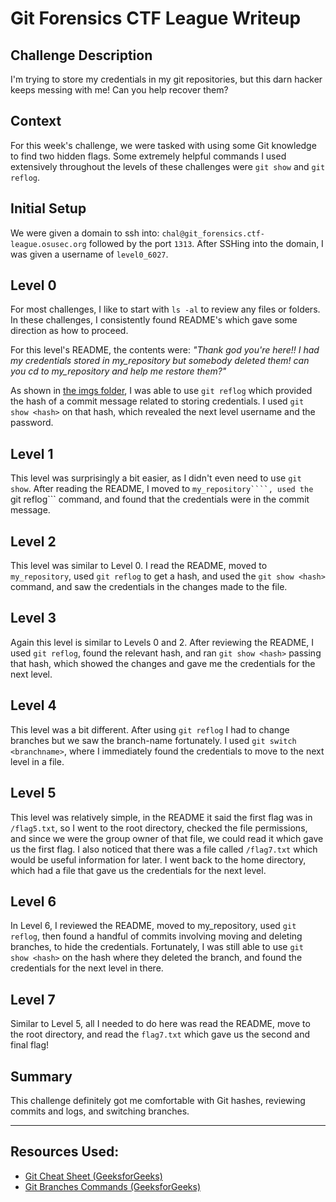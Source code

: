 # Git Forensics CTF League Writeup

## Challenge Description
I'm trying to store my credentials in my git repositories, but this darn hacker keeps messing with me! Can you help recover them?

## Context
For this week's challenge, we were tasked with using some Git knowledge to find two hidden flags. Some extremely helpful commands I used extensively throughout the levels of these challenges were ```git show``` and ```git reflog```. 

## Initial Setup
We were given a domain to ssh into: ```chal@git_forensics.ctf-league.osusec.org``` followed by the port ```1313```. After SSHing into the domain, I was given a username of ```level0_6027```.

## Level 0 
For most challenges, I like to start with ```ls -al``` to review any files or folders. In these challenges, I consistently found README's which gave some direction as how to proceed.

For this level's README, the contents were: 
*"Thank god you're here!!
I had my credentials stored in my_repository but somebody deleted them!
can you cd to my_repository and help me restore them?"*

As shown in [the imgs folder](/imgs), I was able to use ```git reflog``` which provided the hash of a commit message related to storing credentials. I used ```git show <hash>``` on that hash, which revealed the next level username and the password.

## Level 1
This level was surprisingly a bit easier, as I didn't even need to use ```git show```. After reading the README, I moved to ```my_repository````, used the ```git reflog``` command, and found that the credentials were in the commit message. 

## Level 2
This level was similar to Level 0. I read the README, moved to ```my_repository```, used ```git reflog``` to get a hash, and used the ```git show <hash>``` command, and saw the credentials in the changes made to the file.

## Level 3
Again this level is similar to Levels 0 and 2. After reviewing the README, I used ```git reflog```, found the relevant hash, and ran ```git show <hash>``` passing that hash, which showed the changes and gave me the credentials for the next level.

## Level 4
This level was a bit different. After using ```git reflog``` I had to change branches but we saw the branch-name fortunately. I used ```git switch <branchname>```, where I immediately found the credentials to move to the next level in a file. 

## Level 5
This level was relatively simple, in the README it said the first flag was in ```/flag5.txt```, so I went to the root directory, checked the file permissions, and since we were the group owner of that file, we could read it which gave us the first flag. I also noticed that there was a file called ```/flag7.txt``` which would be useful information for later. I went back to the home directory, which had a file that gave us the credentials for the next level.

## Level 6 
In Level 6, I reviewed the README, moved to my_repository, used ```git reflog```, then found a handful of commits involving moving and deleting branches, to hide the credentials. Fortunately, I was still able to use ```git show <hash>``` on the hash where they deleted the branch, and found the credentials for the next level in there.

## Level 7
Similar to Level 5, all I needed to do here was read the README, move to the root directory, and read the ```flag7.txt``` which gave us the second and final flag!

## Summary 
This challenge definitely got me comfortable with Git hashes, reviewing commits and logs, and switching branches. 

---

## Resources Used:
- [Git Cheat Sheet (GeeksforGeeks)](https://www.geeksforgeeks.org/git-cheat-sheet/)
- [Git Branches Commands (GeeksforGeeks)](https://www.geeksforgeeks.org/git-list-all-branches/)

